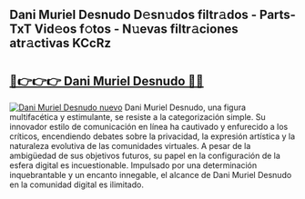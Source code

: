 ## Dani Muriel Desnudo D𝚎sn𝚞dos filtr𝚊dos - Parts-TxT Vid𝚎os f𝚘tos - N𝚞evas filtr𝚊ciones atr𝚊ctivas KCcRz

# <h2><a href="http://mbavm3c.tromn.icu/?c=Dani+Muriel+Desnudo">🔗👉👉👉 Dani Muriel Desnudo 🔗🔗</a></h2>

[![Dani Muriel Desnudo nuevo](https://i.imgur.com/pEAQMta.gif)](http://mbavm3c.tromn.icu/?c=Dani+Muriel+Desnudo)
Dani Muriel Desnudo, una figura multifacética y estimulante, se resiste a la categorización simple. Su innovador estilo de comunicación en línea ha cautivado y enfurecido a los críticos, encendiendo debates sobre la privacidad, la expresión artística y la naturaleza evolutiva de las comunidades virtuales. A pesar de la ambigüedad de sus objetivos futuros, su papel en la configuración de la esfera digital es incuestionable. Impulsado por una determinación inquebrantable y un encanto innegable, el alcance de Dani Muriel Desnudo en la comunidad digital es ilimitado.
